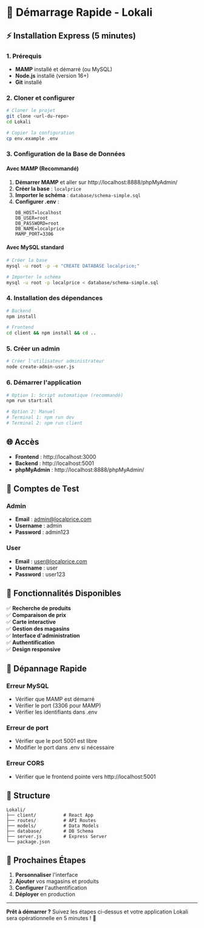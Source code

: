 # 🚀 Démarrage Rapide - Lokali

## ⚡ Installation Express (5 minutes)

### 1. Prérequis
- **MAMP** installé et démarré (ou MySQL)
- **Node.js** installé (version 16+)
- **Git** installé

### 2. Cloner et configurer
```bash
# Cloner le projet
git clone <url-du-repo>
cd Lokali

# Copier la configuration
cp env.example .env
```

### 3. Configuration de la Base de Données

#### Avec MAMP (Recommandé)
1. **Démarrer MAMP** et aller sur http://localhost:8888/phpMyAdmin/
2. **Créer la base** : `localprice`
3. **Importer le schéma** : `database/schema-simple.sql`
4. **Configurer .env** :
   ```env
   DB_HOST=localhost
   DB_USER=root
   DB_PASSWORD=root
   DB_NAME=localprice
   MAMP_PORT=3306
   ```

#### Avec MySQL standard
```bash
# Créer la base
mysql -u root -p -e "CREATE DATABASE localprice;"

# Importer le schéma
mysql -u root -p localprice < database/schema-simple.sql
```

### 4. Installation des dépendances
```bash
# Backend
npm install

# Frontend
cd client && npm install && cd ..
```

### 5. Créer un admin
```bash
# Créer l'utilisateur administrateur
node create-admin-user.js
```

### 6. Démarrer l'application
```bash
# Option 1: Script automatique (recommandé)
npm run start:all

# Option 2: Manuel
# Terminal 1: npm run dev
# Terminal 2: npm run client
```

## 🌐 Accès

- **Frontend** : http://localhost:3000
- **Backend** : http://localhost:5001
- **phpMyAdmin** : http://localhost:8888/phpMyAdmin/

## 👤 Comptes de Test

### Admin
- **Email** : admin@localprice.com
- **Username** : admin
- **Password** : admin123

### User
- **Email** : user@localprice.com
- **Username** : user
- **Password** : user123

## 🎯 Fonctionnalités Disponibles

✅ **Recherche de produits**  
✅ **Comparaison de prix**  
✅ **Carte interactive**  
✅ **Gestion des magasins**  
✅ **Interface d'administration**  
✅ **Authentification**  
✅ **Design responsive**  

## 🐛 Dépannage Rapide

### Erreur MySQL
- Vérifier que MAMP est démarré
- Vérifier le port (3306 pour MAMP)
- Vérifier les identifiants dans .env

### Erreur de port
- Vérifier que le port 5001 est libre
- Modifier le port dans .env si nécessaire

### Erreur CORS
- Vérifier que le frontend pointe vers http://localhost:5001

## 📁 Structure

```
Lokali/
├── client/          # React App
├── routes/          # API Routes
├── models/          # Data Models
├── database/        # DB Schema
├── server.js        # Express Server
└── package.json
```

## 🚀 Prochaines Étapes

1. **Personnaliser** l'interface
2. **Ajouter** vos magasins et produits
3. **Configurer** l'authentification
4. **Déployer** en production

---

**Prêt à démarrer ?** Suivez les étapes ci-dessus et votre application Lokali sera opérationnelle en 5 minutes ! 🎉
